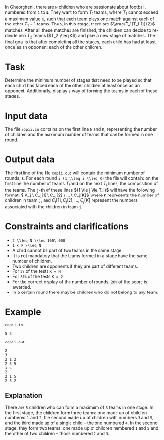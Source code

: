 In Gheorgheni, there are `N` children who are passionate about football, numbered from `1` to `N`. They want to form $T_1$ teams, where $T_1$ cannot exceed a maximum value `K`, such that each team plays one match against each of the other $T_1-1$ teams. Thus, in this stage, there are $\\frac{T_1(T_1-1)}{2}$ matches.
After all these matches are finished, the children can decide to re-divide into $T_2$ teams ($T_2 \\leq K$) and play a new stage of matches.
The final goal is that after completing all the stages, each child has had at least once as an opponent each of the other children.

# Task
Determine the minimum number of stages that need to be played so that each child has faced each of the other children at least once as an opponent. Additionally, display a way of forming the teams in each of these stages.

# Input data
The file `copii.in` contains on the first line `N` and `K`, representing the number of children and the maximum number of teams that can be formed in one round.

# Output data
The first line of the file `copii.out` will contain the minimum number of rounds, `R`. For each round `i (1 \\leq i \\leq R)` the file will contain: on the first line the number of teams $T_i$ and on the next $T_i$ lines, the composition of the teams. The `j`-th of these lines $(1 \\le j \\le T_i)$ will have the following format:
$ K_j \\ C_j[1] \\ C_j[2] \\ ... \\ C_j[K]$
where `K` represents the number of children in team `j`, and $C_j[1], C_j[2], ..., C_j[K]$ represent the numbers associated with the children in team `j`.

# Constraints and clarifications
* `2 \\leq N \\leq 100\ 000`
* `1 < K \\leq N`
* A child cannot be part of two teams in the same stage.
* It is not mandatory that the teams formed in a stage have the same number of children.
* Two children are opponents if they are part of different teams.
* For `5%` of the tests `K = N`
* For `30%` of the tests `K = 2`
* For the correct display of the number of rounds, `20%` of the score is awarded.
* In a certain round there may be children who do not belong to any team.

# Example
`copii.in`
```
5 3
```
`copii.out`
```
2
3
2 1 2
2 3 5
1 4
2
2 1 5
2 3 2
```
Explanation
---
There are `5` children who can form a maximum of `3` teams in one stage.
In the first stage, the children form three teams: one made up of children numbered `1` and `2`, the second made up of children with numbers `3` and `5`, and the third made up of a single child – the one numbered `4`.
In the second stage, they form two teams: one made up of children numbered `1` and `5` and the other of two children – those numbered `2` and `3`.